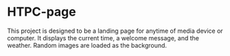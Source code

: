 # HTPC-page
This project is designed to be a landing page for anytime of media device or computer. It displays the current time, a welcome message, and the weather. Random images are loaded as the background.
